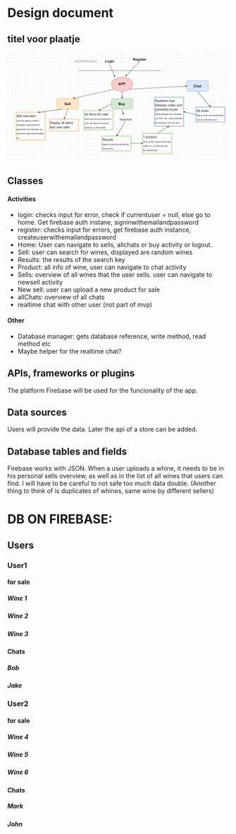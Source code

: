 # Design document

## titel voor plaatje

![alt tag](https://github.com/koenzijlstra/Programmeerproject/blob/master/docs/Knipsel.PNG)
 
## Classes
#### Activities 
* login: checks input for error, check if currentuser = null, else go to home. Get firebase auth instane, signinwithemailandpassword
* register: checks input for errors, get firebase auth instance, createuserwithemailandpassword
* Home: User can navigate to sells, allchats or buy activity or logout.
* Sell: user can search for wines, displayed are random wines
* Results: the results of the search key
* Product: all info of wine, user can navigate to chat activity
* Sells: overview of all wines that the user sells. user can navigate to newsell activity
* New sell: user can upload a new product for sale
* allChats: overview of all chats
* realtime chat with other user (not part of mvp)

#### Other
* Database manager: gets database reference, write method, read method etc
* Maybe helper for the realtime chat? 

## APIs, frameworks or plugins
The platform Firebase will be used for the funcionality of the app.

## Data sources
Users will provide the data. Later the api of a store can be added.

## Database tables and fields
Firebase works with JSON. When a user uploads a whine, it needs to be in his personal sells overview, as well as in the list of all wines that users can find. I will have to be careful to not safe too much data double. (Another thing to think of is duplicates of whines, same wine by different sellers)

# DB ON FIREBASE:
## Users
### User1
#### for sale
##### Wine 1
##### Wine 2
##### Wine 3
#### Chats
##### Bob
##### Jake
### User2
#### for sale
##### Wine 4
##### Wine 5
##### Wine 6
#### Chats
##### Mark
##### John




